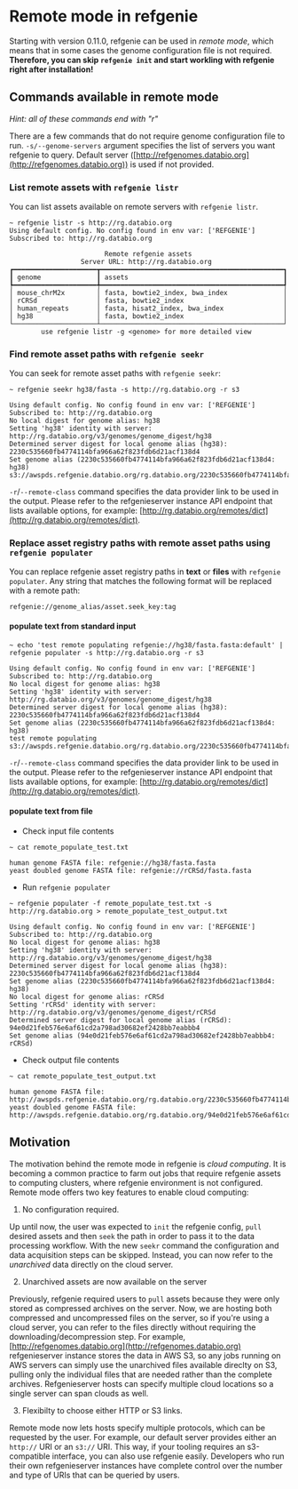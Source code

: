 # Remote mode in refgenie

Starting with version 0.11.0, refgenie can be used in *remote mode*, which means that in some cases the genome configuration file is not required. **Therefore, you can skip `refgenie init` and start workling with refgenie right after installation!**

## Commands available in remote mode

*Hint: all of these commands end with "r"*

There are a few commands that do not require genome configuration file to run. `-s/--genome-servers` argument specifies the list of servers you want refgenie to query. Default server ([http://refgenomes.databio.org](http://refgenomes.databio.org)) is used if not provided.

### List remote assets with `refgenie listr`

You can list assets available on remote servers with `refgenie listr`.

```console
~ refgenie listr -s http://rg.databio.org
Using default config. No config found in env var: ['REFGENIE']
Subscribed to: http://rg.databio.org

                        Remote refgenie assets
                  Server URL: http://rg.databio.org
┏━━━━━━━━━━━━━━━━━━━━━┳━━━━━━━━━━━━━━━━━━━━━━━━━━━━━━━━━━━━━━━━━━━━━━┓
┃ genome              ┃ assets                                       ┃
┡━━━━━━━━━━━━━━━━━━━━━╇━━━━━━━━━━━━━━━━━━━━━━━━━━━━━━━━━━━━━━━━━━━━━━┩
│ mouse_chrM2x        │ fasta, bowtie2_index, bwa_index              │
│ rCRSd               │ fasta, bowtie2_index                         │
│ human_repeats       │ fasta, hisat2_index, bwa_index               │
│ hg38                │ fasta, bowtie2_index                         │
└─────────────────────┴──────────────────────────────────────────────┘
        use refgenie listr -g <genome> for more detailed view
```

### Find remote asset paths with `refgenie seekr`

You can seek for remote asset paths with `refgenie seekr`:

```console
~ refgenie seekr hg38/fasta -s http://rg.databio.org -r s3

Using default config. No config found in env var: ['REFGENIE']
Subscribed to: http://rg.databio.org
No local digest for genome alias: hg38
Setting 'hg38' identity with server: http://rg.databio.org/v3/genomes/genome_digest/hg38
Determined server digest for local genome alias (hg38): 2230c535660fb4774114bfa966a62f823fdb6d21acf138d4
Set genome alias (2230c535660fb4774114bfa966a62f823fdb6d21acf138d4: hg38)
s3://awspds.refgenie.databio.org/rg.databio.org/2230c535660fb4774114bfa966a62f823fdb6d21acf138d4/fasta__default/2230c535660fb4774114bfa966a62f823fdb6d21acf138d4.fa
```

`-r`/`--remote-class` command specifies the data provider link to be used in the output. Please refer to the refgenieserver instance API endpoint that lists available options, for example: [http://rg.databio.org/remotes/dict](http://rg.databio.org/remotes/dict).

### Replace asset registry paths with remote asset paths using `refgenie populater`

You can replace refgenie asset registry paths in **text** or **files** with `refgenie populater`. Any string that matches the following format will be replaced with a remote path:

```console
refgenie://genome_alias/asset.seek_key:tag
```


#### populate text from standard input

```console
~ echo 'test remote populating refgenie://hg38/fasta.fasta:default' | refgenie populater -s http://rg.databio.org -r s3

Using default config. No config found in env var: ['REFGENIE']
Subscribed to: http://rg.databio.org
No local digest for genome alias: hg38
Setting 'hg38' identity with server: http://rg.databio.org/v3/genomes/genome_digest/hg38
Determined server digest for local genome alias (hg38): 2230c535660fb4774114bfa966a62f823fdb6d21acf138d4
Set genome alias (2230c535660fb4774114bfa966a62f823fdb6d21acf138d4: hg38)
test remote populating s3://awspds.refgenie.databio.org/rg.databio.org/2230c535660fb4774114bfa966a62f823fdb6d21acf138d4/fasta__default/2230c535660fb4774114bfa966a62f823fdb6d21acf138d4.fa:default
```

`-r`/`--remote-class` command specifies the data provider link to be used in the output. Please refer to the refgenieserver instance API endpoint that lists available options, for example: [http://rg.databio.org/remotes/dict](http://rg.databio.org/remotes/dict).

#### populate text from file

- Check input file contents
```console
~ cat remote_populate_test.txt

human genome FASTA file: refgenie://hg38/fasta.fasta
yeast doubled genome FASTA file: refgenie://rCRSd/fasta.fasta
```

- Run `refgenie populater`
```console
~ refgenie populater -f remote_populate_test.txt -s http://rg.databio.org > remote_populate_test_output.txt

Using default config. No config found in env var: ['REFGENIE']
Subscribed to: http://rg.databio.org
No local digest for genome alias: hg38
Setting 'hg38' identity with server: http://rg.databio.org/v3/genomes/genome_digest/hg38
Determined server digest for local genome alias (hg38): 2230c535660fb4774114bfa966a62f823fdb6d21acf138d4
Set genome alias (2230c535660fb4774114bfa966a62f823fdb6d21acf138d4: hg38)
No local digest for genome alias: rCRSd
Setting 'rCRSd' identity with server: http://rg.databio.org/v3/genomes/genome_digest/rCRSd
Determined server digest for local genome alias (rCRSd): 94e0d21feb576e6af61cd2a798ad30682ef2428bb7eabbb4
Set genome alias (94e0d21feb576e6af61cd2a798ad30682ef2428bb7eabbb4: rCRSd)
```

- Check output file contents
```console
~ cat remote_populate_test_output.txt

human genome FASTA file: http://awspds.refgenie.databio.org/rg.databio.org/2230c535660fb4774114bfa966a62f823fdb6d21acf138d4/fasta__default/2230c535660fb4774114bfa966a62f823fdb6d21acf138d4.fa
yeast doubled genome FASTA file: http://awspds.refgenie.databio.org/rg.databio.org/94e0d21feb576e6af61cd2a798ad30682ef2428bb7eabbb4/fasta__default/94e0d21feb576e6af61cd2a798ad30682ef2428bb7eabbb4.fa
```

## Motivation

The motivation behind the remote mode in refgenie is *cloud computing*. It is becoming a common practice to farm out jobs that require refgenie assets to computing clusters, where refgenie environment is not configured. Remote mode offers two key features to enable cloud computing:

1. No configuration required.

  Up until now, the user was expected to `init` the refgenie config, `pull` desired assets and then `seek` the path in order to pass it to the data processing workflow. With the new `seekr` command the configuration and data acquisition steps can be skipped. Instead, you can now refer to the *unarchived* data directly on the cloud server.

2. Unarchived assets are now available on the server 

 Previously, refgenie required users to `pull` assets because they were only stored as compressed archives on the server. Now, we are hosting both compressed and uncompressed files on the server, so if you're using a cloud server, you can refer to the files directly without requiring the downloading/decompression step. For example, [http://refgenomes.databio.org](http://refgenomes.databio.org) refgenieserver instance stores the data in AWS S3, so any jobs running on AWS servers can simply use the unarchived files available direclty on S3, pulling only the individual files that are needed rather than the complete archives. Refgenieserver hosts can specify multiple cloud locations so a single server can span clouds as well.
  
3. Flexibilty to choose either HTTP or S3 links.

  Remote mode now lets hosts specify multiple protocols, which can be requested by the user. For example, our default server provides either an `http://` URI or an `s3://` URI. This way, if your tooling requires an s3-compatible interface, you can also use refgenie easily. Developers who run their own refgenieserver instances have complete control over the number and type of URIs that can be queried by users.
 
